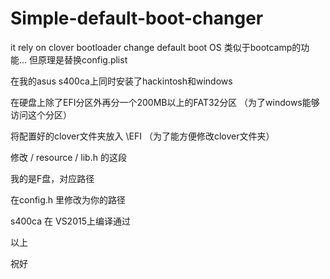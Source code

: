 # Simple-default-boot-changer
it rely on clover bootloader change default boot OS
类似于bootcamp的功能...
但原理是替换config.plist

在我的asus s400ca上同时安装了hackintosh和windows

在硬盘上除了EFI分区外再分一个200MB以上的FAT32分区 （为了windows能够访问这个分区）

将配置好的clover文件夹放入  \EFI  （为了能方便修改clover文件夹）

修改  / resource / lib.h 的这段 


我的是F盘，对应路径

在config.h 里修改为你的路径

s400ca 在 VS2015上编译通过
 
 以上
 
 祝好




 




